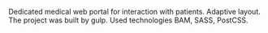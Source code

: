 Dedicated medical web portal for interaction with patients. 
Adaptive layout. The project was built by gulp. Used technologies BAM, SASS, PostCSS.
